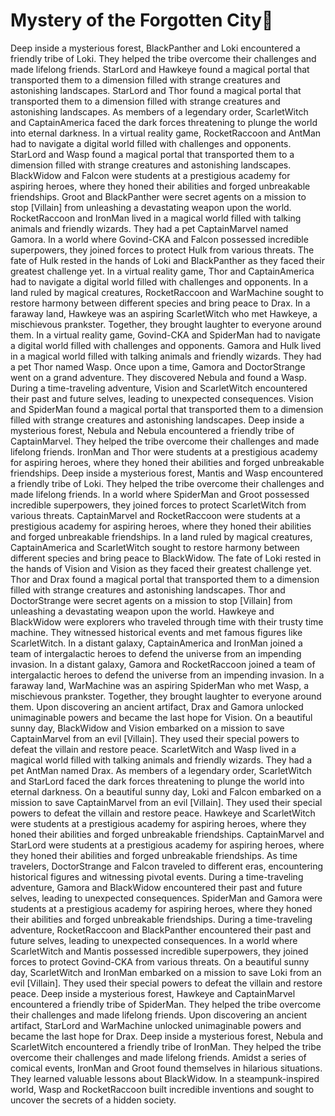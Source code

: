 # Mystery of the Forgotten City:rainbow:

Deep inside a mysterious forest, BlackPanther and Loki encountered a friendly tribe of Loki. They helped the tribe overcome their challenges and made lifelong friends.
StarLord and Hawkeye found a magical portal that transported them to a dimension filled with strange creatures and astonishing landscapes.
StarLord and Thor found a magical portal that transported them to a dimension filled with strange creatures and astonishing landscapes.
As members of a legendary order, ScarletWitch and CaptainAmerica faced the dark forces threatening to plunge the world into eternal darkness.
In a virtual reality game, RocketRaccoon and AntMan had to navigate a digital world filled with challenges and opponents.
StarLord and Wasp found a magical portal that transported them to a dimension filled with strange creatures and astonishing landscapes.
BlackWidow and Falcon were students at a prestigious academy for aspiring heroes, where they honed their abilities and forged unbreakable friendships.
Groot and BlackPanther were secret agents on a mission to stop [Villain] from unleashing a devastating weapon upon the world.
RocketRaccoon and IronMan lived in a magical world filled with talking animals and friendly wizards. They had a pet CaptainMarvel named Gamora.
In a world where Govind-CKA and Falcon possessed incredible superpowers, they joined forces to protect Hulk from various threats.
The fate of Hulk rested in the hands of Loki and BlackPanther as they faced their greatest challenge yet.
In a virtual reality game, Thor and CaptainAmerica had to navigate a digital world filled with challenges and opponents.
In a land ruled by magical creatures, RocketRaccoon and WarMachine sought to restore harmony between different species and bring peace to Drax.
In a faraway land, Hawkeye was an aspiring ScarletWitch who met Hawkeye, a mischievous prankster. Together, they brought laughter to everyone around them.
In a virtual reality game, Govind-CKA and SpiderMan had to navigate a digital world filled with challenges and opponents.
Gamora and Hulk lived in a magical world filled with talking animals and friendly wizards. They had a pet Thor named Wasp.
Once upon a time, Gamora and DoctorStrange went on a grand adventure. They discovered Nebula and found a Wasp.
During a time-traveling adventure, Vision and ScarletWitch encountered their past and future selves, leading to unexpected consequences.
Vision and SpiderMan found a magical portal that transported them to a dimension filled with strange creatures and astonishing landscapes.
Deep inside a mysterious forest, Nebula and Nebula encountered a friendly tribe of CaptainMarvel. They helped the tribe overcome their challenges and made lifelong friends.
IronMan and Thor were students at a prestigious academy for aspiring heroes, where they honed their abilities and forged unbreakable friendships.
Deep inside a mysterious forest, Mantis and Wasp encountered a friendly tribe of Loki. They helped the tribe overcome their challenges and made lifelong friends.
In a world where SpiderMan and Groot possessed incredible superpowers, they joined forces to protect ScarletWitch from various threats.
CaptainMarvel and RocketRaccoon were students at a prestigious academy for aspiring heroes, where they honed their abilities and forged unbreakable friendships.
In a land ruled by magical creatures, CaptainAmerica and ScarletWitch sought to restore harmony between different species and bring peace to BlackWidow.
The fate of Loki rested in the hands of Vision and Vision as they faced their greatest challenge yet.
Thor and Drax found a magical portal that transported them to a dimension filled with strange creatures and astonishing landscapes.
Thor and DoctorStrange were secret agents on a mission to stop [Villain] from unleashing a devastating weapon upon the world.
Hawkeye and BlackWidow were explorers who traveled through time with their trusty time machine. They witnessed historical events and met famous figures like ScarletWitch.
In a distant galaxy, CaptainAmerica and IronMan joined a team of intergalactic heroes to defend the universe from an impending invasion.
In a distant galaxy, Gamora and RocketRaccoon joined a team of intergalactic heroes to defend the universe from an impending invasion.
In a faraway land, WarMachine was an aspiring SpiderMan who met Wasp, a mischievous prankster. Together, they brought laughter to everyone around them.
Upon discovering an ancient artifact, Drax and Gamora unlocked unimaginable powers and became the last hope for Vision.
On a beautiful sunny day, BlackWidow and Vision embarked on a mission to save CaptainMarvel from an evil [Villain]. They used their special powers to defeat the villain and restore peace.
ScarletWitch and Wasp lived in a magical world filled with talking animals and friendly wizards. They had a pet AntMan named Drax.
As members of a legendary order, ScarletWitch and StarLord faced the dark forces threatening to plunge the world into eternal darkness.
On a beautiful sunny day, Loki and Falcon embarked on a mission to save CaptainMarvel from an evil [Villain]. They used their special powers to defeat the villain and restore peace.
Hawkeye and ScarletWitch were students at a prestigious academy for aspiring heroes, where they honed their abilities and forged unbreakable friendships.
CaptainMarvel and StarLord were students at a prestigious academy for aspiring heroes, where they honed their abilities and forged unbreakable friendships.
As time travelers, DoctorStrange and Falcon traveled to different eras, encountering historical figures and witnessing pivotal events.
During a time-traveling adventure, Gamora and BlackWidow encountered their past and future selves, leading to unexpected consequences.
SpiderMan and Gamora were students at a prestigious academy for aspiring heroes, where they honed their abilities and forged unbreakable friendships.
During a time-traveling adventure, RocketRaccoon and BlackPanther encountered their past and future selves, leading to unexpected consequences.
In a world where ScarletWitch and Mantis possessed incredible superpowers, they joined forces to protect Govind-CKA from various threats.
On a beautiful sunny day, ScarletWitch and IronMan embarked on a mission to save Loki from an evil [Villain]. They used their special powers to defeat the villain and restore peace.
Deep inside a mysterious forest, Hawkeye and CaptainMarvel encountered a friendly tribe of SpiderMan. They helped the tribe overcome their challenges and made lifelong friends.
Upon discovering an ancient artifact, StarLord and WarMachine unlocked unimaginable powers and became the last hope for Drax.
Deep inside a mysterious forest, Nebula and ScarletWitch encountered a friendly tribe of IronMan. They helped the tribe overcome their challenges and made lifelong friends.
Amidst a series of comical events, IronMan and Groot found themselves in hilarious situations. They learned valuable lessons about BlackWidow.
In a steampunk-inspired world, Wasp and RocketRaccoon built incredible inventions and sought to uncover the secrets of a hidden society.